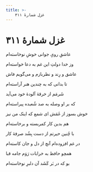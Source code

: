 ```yaml
---
title: >-
    غزل شمارهٔ ۳۱۱
---
```

# غزل شمارهٔ ۳۱۱

<div class="b" id="bn1"><div class="m1"><p>عاشقِ رویِ جوانی خوشِ نوخاسته‌ام</p></div>
<div class="m2"><p>وز خدا دولتِ این غم به دعا خواسته‌ام</p></div></div>
<div class="b" id="bn2"><div class="m1"><p>عاشق و رِند و نظربازم و می‌گویم فاش</p></div>
<div class="m2"><p>تا بدانی که به چندین هنر آراسته‌ام</p></div></div>
<div class="b" id="bn3"><div class="m1"><p>شَرمَم از خرقهٔ آلودهٔ خود می‌آید</p></div>
<div class="m2"><p>که بر او وصله به صد شُعبده پیراسته‌ام</p></div></div>
<div class="b" id="bn4"><div class="m1"><p>خوش بسوز از غَمَش ای شمع که اینک من نیز</p></div>
<div class="m2"><p>هم بدین کار کمربسته و برخاسته‌ام</p></div></div>
<div class="b" id="bn5"><div class="m1"><p>با چُنین حیرتم از دست بِشُد صرفهٔ کار</p></div>
<div class="m2"><p>در غم افزوده‌ام آنچ از دل و جان کاسته‌ام</p></div></div>
<div class="b" id="bn6"><div class="m1"><p>همچو حافظ به خرابات رَوَم جامه قبا</p></div>
<div class="m2"><p>بو که در بَر کَشَد آن دلبرِ نوخاسته‌ام</p></div></div>
